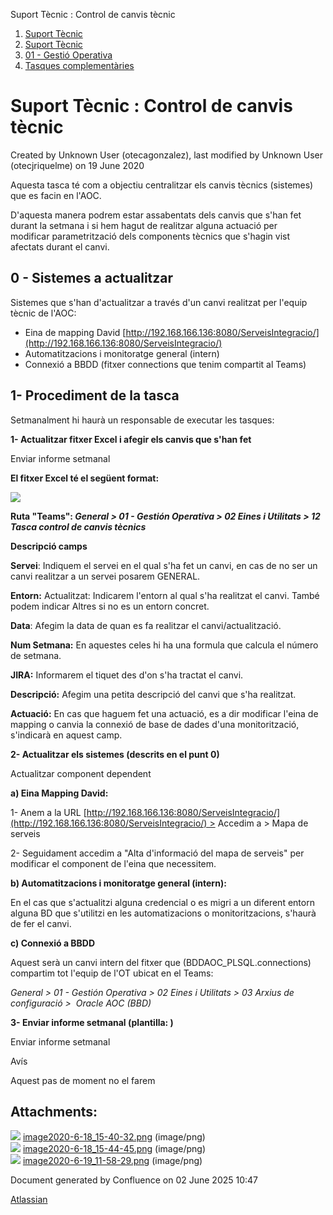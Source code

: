 Suport Tècnic : Control de canvis tècnic  

1.  [Suport Tècnic](index.html)
2.  [Suport Tècnic](13893782.html)
3.  [01 - Gestió Operativa](26313391.html)
4.  [Tasques complementàries](26313409.html)

Suport Tècnic : Control de canvis tècnic
========================================

Created by Unknown User (otecagonzalez), last modified by Unknown User (otecjriquelme) on 19 June 2020

Aquesta tasca té com a objectiu centralitzar els canvis tècnics (sistemes) que es facin en l'AOC.

D'aquesta manera podrem estar assabentats dels canvis que s'han fet durant la setmana i si hem hagut de realitzar alguna actuació per modificar parametrització dels components tècnics que s'hagin vist afectats durant el canvi.

0 - Sistemes a actualitzar
--------------------------

Sistemes que s'han d'actualitzar a través d'un canvi realitzat per l'equip tècnic de l'AOC: 

*   Eina de mapping David [http://192.168.166.136:8080/ServeisIntegracio/](http://192.168.166.136:8080/ServeisIntegracio/)
*   Automatitzacions i monitoratge general (intern) 
*   Connexió a BBDD (fitxer connections que tenim compartit al Teams)

  

1- Procediment de la tasca
--------------------------

Setmanalment hi haurà un responsable de executar les tasques: 

**1- Actualitzar fitxer Excel i afegir els canvis que s'han fet**

Enviar informe setmanal

**El fitxer Excel té el següent format:** 

![](attachments/41517702/41517738.png)

**Ruta "Teams": _General > 01 - Gestión Operativa > 02 Eines i Utilitats > 12 Tasca control de canvis tècnics_**

  

**Descripció camps**

**Servei**: Indiquem el servei en el qual s'ha fet un canvi, en cas de no ser un canvi realitzar a un servei posarem GENERAL.

**Entorn:** Actualitzat: Indicarem l'entorn al qual s'ha realitzat el canvi. També podem indicar Altres si no es un entorn concret. 

**Data**: Afegim la data de quan es fa realitzar el canvi/actualització.

**Num Setmana:** En aquestes celes hi ha una formula que calcula el número de setmana. 

**JIRA:** Informarem el tiquet des d'on s'ha tractat el canvi.

**Descripció:** Afegim una petita descripció del canvi que s'ha realitzat.

**Actuació:** En cas que haguem fet una actuació, es a dir modificar l'eina de mapping o canvia la connexió de base de dades d'una monitorització, s'indicarà en aquest camp. 

  

**2- Actualitzar els sistemes (descrits en el punt 0)**

Actualitzar component dependent

**a) Eina Mapping David:** 

1- Anem a la URL [http://192.168.166.136:8080/ServeisIntegracio/](http://192.168.166.136:8080/ServeisIntegracio/) > Accedim a > Mapa de serveis

2- Seguidament accedim a "Alta d'informació del mapa de serveis" per modificar el component de l'eina que necessitem.

  

**b) Automatitzacions i monitoratge general (intern):**

En el cas que s'actualitzi alguna credencial o es migri a un diferent entorn alguna BD que s'utilitzi en les automatizacions o monitoritzacions, s'haurà de fer el canvi. 

  

**c) Connexió a BBDD**

Aquest serà un canvi intern del fitxer que (BDDAOC\_PLSQL.connections) compartim tot l'equip de l'OT ubicat en el Teams: 

_General > 01 - Gestión Operativa > 02 Eines i Utilitats > 03 Arxius de configuració >  Oracle AOC (BBD)_

  

**3- Enviar informe setmanal (plantilla: )**

Enviar informe setmanal

Avís

Aquest pas de moment no el farem

Attachments:
------------

![](images/icons/bullet_blue.gif) [image2020-6-18\_15-40-32.png](attachments/41517702/41517703.png) (image/png)  
![](images/icons/bullet_blue.gif) [image2020-6-18\_15-44-45.png](attachments/41517702/41517704.png) (image/png)  
![](images/icons/bullet_blue.gif) [image2020-6-19\_11-58-29.png](attachments/41517702/41517738.png) (image/png)  

Document generated by Confluence on 02 June 2025 10:47

[Atlassian](http://www.atlassian.com/)